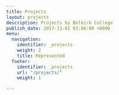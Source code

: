 ```yaml
---
title: Projects
layout: projects
description: Projects by Belkirk College
publish_date: 2017-11-01 03:00:00 +0000
menu:
  navigation:
    identifier: _projects
    weight: 2
    title: Represented
  footer:
    identifier: _projects
    url: "/projects/"
    weight: 1

---
```

